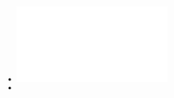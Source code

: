 - ![Moore's Essential Clinical Anatomy.pdf](../assets/Moore's_Essential_Clinical_Anatomy_1729591400827_0.pdf)
-